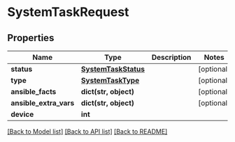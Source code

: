 # SystemTaskRequest


## Properties
Name | Type | Description | Notes
------------ | ------------- | ------------- | -------------
**status** | [**SystemTaskStatus**](SystemTaskStatus.md) |  | [optional] 
**type** | [**SystemTaskType**](SystemTaskType.md) |  | [optional] 
**ansible_facts** | **dict(str, object)** |  | [optional] 
**ansible_extra_vars** | **dict(str, object)** |  | [optional] 
**device** | **int** |  | 

[[Back to Model list]](../README.md#documentation-for-models) [[Back to API list]](../README.md#documentation-for-api-endpoints) [[Back to README]](../README.md)



